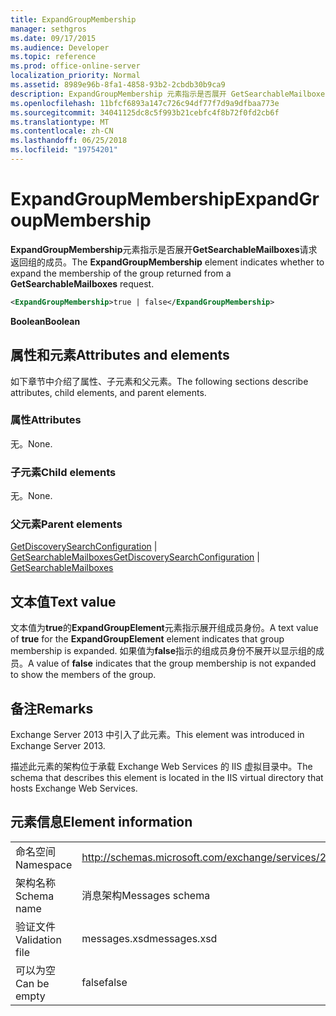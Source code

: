 ```yaml
---
title: ExpandGroupMembership
manager: sethgros
ms.date: 09/17/2015
ms.audience: Developer
ms.topic: reference
ms.prod: office-online-server
localization_priority: Normal
ms.assetid: 8989e96b-8fa1-4858-93b2-2cbdb30b9ca9
description: ExpandGroupMembership 元素指示是否展开 GetSearchableMailboxes 请求返回组的成员。
ms.openlocfilehash: 11bfcf6893a147c726c94df77f7d9a9dfbaa773e
ms.sourcegitcommit: 34041125dc8c5f993b21cebfc4f8b72f0fd2cb6f
ms.translationtype: MT
ms.contentlocale: zh-CN
ms.lasthandoff: 06/25/2018
ms.locfileid: "19754201"
---
```

# <a name="expandgroupmembership"></a><span data-ttu-id="73b8a-103">ExpandGroupMembership</span><span class="sxs-lookup"><span data-stu-id="73b8a-103">ExpandGroupMembership</span></span>

<span data-ttu-id="73b8a-104">**ExpandGroupMembership**元素指示是否展开**GetSearchableMailboxes**请求返回组的成员。</span><span class="sxs-lookup"><span data-stu-id="73b8a-104">The **ExpandGroupMembership** element indicates whether to expand the membership of the group returned from a **GetSearchableMailboxes** request.</span></span> 
  
```XML
<ExpandGroupMembership>true | false</ExpandGroupMembership>
```

 <span data-ttu-id="73b8a-105">**Boolean**</span><span class="sxs-lookup"><span data-stu-id="73b8a-105">**Boolean**</span></span>
## <a name="attributes-and-elements"></a><span data-ttu-id="73b8a-106">属性和元素</span><span class="sxs-lookup"><span data-stu-id="73b8a-106">Attributes and elements</span></span>

<span data-ttu-id="73b8a-107">如下章节中介绍了属性、子元素和父元素。</span><span class="sxs-lookup"><span data-stu-id="73b8a-107">The following sections describe attributes, child elements, and parent elements.</span></span>
  
### <a name="attributes"></a><span data-ttu-id="73b8a-108">属性</span><span class="sxs-lookup"><span data-stu-id="73b8a-108">Attributes</span></span>

<span data-ttu-id="73b8a-109">无。</span><span class="sxs-lookup"><span data-stu-id="73b8a-109">None.</span></span>
  
### <a name="child-elements"></a><span data-ttu-id="73b8a-110">子元素</span><span class="sxs-lookup"><span data-stu-id="73b8a-110">Child elements</span></span>

<span data-ttu-id="73b8a-111">无。</span><span class="sxs-lookup"><span data-stu-id="73b8a-111">None.</span></span>
  
### <a name="parent-elements"></a><span data-ttu-id="73b8a-112">父元素</span><span class="sxs-lookup"><span data-stu-id="73b8a-112">Parent elements</span></span>

<span data-ttu-id="73b8a-113">[GetDiscoverySearchConfiguration](getdiscoverysearchconfiguration.md) | [GetSearchableMailboxes](getsearchablemailboxes.md)</span><span class="sxs-lookup"><span data-stu-id="73b8a-113">[GetDiscoverySearchConfiguration](getdiscoverysearchconfiguration.md) | [GetSearchableMailboxes](getsearchablemailboxes.md)</span></span>
  
## <a name="text-value"></a><span data-ttu-id="73b8a-114">文本值</span><span class="sxs-lookup"><span data-stu-id="73b8a-114">Text value</span></span>

<span data-ttu-id="73b8a-115">文本值为**true**的**ExpandGroupElement**元素指示展开组成员身份。</span><span class="sxs-lookup"><span data-stu-id="73b8a-115">A text value of **true** for the **ExpandGroupElement** element indicates that group membership is expanded.</span></span> <span data-ttu-id="73b8a-116">如果值为**false**指示的组成员身份不展开以显示组的成员。</span><span class="sxs-lookup"><span data-stu-id="73b8a-116">A value of **false** indicates that the group membership is not expanded to show the members of the group.</span></span> 
  
## <a name="remarks"></a><span data-ttu-id="73b8a-117">备注</span><span class="sxs-lookup"><span data-stu-id="73b8a-117">Remarks</span></span>

<span data-ttu-id="73b8a-118">Exchange Server 2013 中引入了此元素。</span><span class="sxs-lookup"><span data-stu-id="73b8a-118">This element was introduced in Exchange Server 2013.</span></span>
  
<span data-ttu-id="73b8a-119">描述此元素的架构位于承载 Exchange Web Services 的 IIS 虚拟目录中。</span><span class="sxs-lookup"><span data-stu-id="73b8a-119">The schema that describes this element is located in the IIS virtual directory that hosts Exchange Web Services.</span></span>
  
## <a name="element-information"></a><span data-ttu-id="73b8a-120">元素信息</span><span class="sxs-lookup"><span data-stu-id="73b8a-120">Element information</span></span>

|||
|:-----|:-----|
|<span data-ttu-id="73b8a-121">命名空间</span><span class="sxs-lookup"><span data-stu-id="73b8a-121">Namespace</span></span>  <br/> |http://schemas.microsoft.com/exchange/services/2006/messages  <br/> |
|<span data-ttu-id="73b8a-122">架构名称</span><span class="sxs-lookup"><span data-stu-id="73b8a-122">Schema name</span></span>  <br/> |<span data-ttu-id="73b8a-123">消息架构</span><span class="sxs-lookup"><span data-stu-id="73b8a-123">Messages schema</span></span>  <br/> |
|<span data-ttu-id="73b8a-124">验证文件</span><span class="sxs-lookup"><span data-stu-id="73b8a-124">Validation file</span></span>  <br/> |<span data-ttu-id="73b8a-125">messages.xsd</span><span class="sxs-lookup"><span data-stu-id="73b8a-125">messages.xsd</span></span>  <br/> |
|<span data-ttu-id="73b8a-126">可以为空</span><span class="sxs-lookup"><span data-stu-id="73b8a-126">Can be empty</span></span>  <br/> |<span data-ttu-id="73b8a-127">false</span><span class="sxs-lookup"><span data-stu-id="73b8a-127">false</span></span>  <br/> |
   

